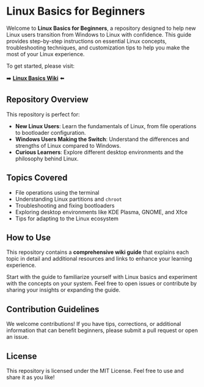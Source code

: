 # Linux Basics for Beginners

Welcome to **Linux Basics for Beginners**, a repository designed to help new Linux users transition from Windows to Linux with confidence. This guide provides step-by-step instructions on essential Linux concepts, troubleshooting techniques, and customization tips to help you make the most of your Linux experience.

To get started, please visit:

➡️ **[Linux Basics Wiki](../../wiki/Linux-Basics-Guide)** ⬅️


## Repository Overview

This repository is perfect for:
- **New Linux Users**: Learn the fundamentals of Linux, from file operations to bootloader configuration.
- **Windows Users Making the Switch**: Understand the differences and strengths of Linux compared to Windows.
- **Curious Learners**: Explore different desktop environments and the philosophy behind Linux.

## Topics Covered
- File operations using the terminal
- Understanding Linux partitions and `chroot`
- Troubleshooting and fixing bootloaders
- Exploring desktop environments like KDE Plasma, GNOME, and Xfce
- Tips for adapting to the Linux ecosystem

## How to Use
This repository contains a **comprehensive wiki guide** that explains each topic in detail and additional resources and links to enhance your learning experience.

Start with the guide to familiarize yourself with Linux basics and experiment with the concepts on your system. Feel free to open issues or contribute by sharing your insights or expanding the guide.

## Contribution Guidelines
We welcome contributions! If you have tips, corrections, or additional information that can benefit beginners, please submit a pull request or open an issue.

## License
This repository is licensed under the MIT License. Feel free to use and share it as you like!
